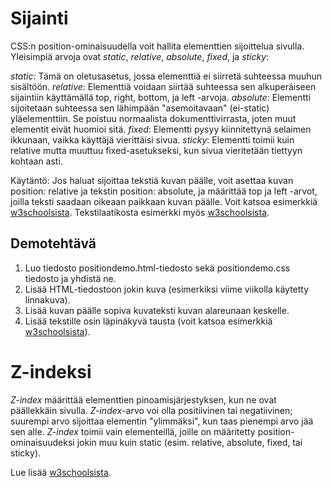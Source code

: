# Sijainti

CSS:n position-ominaisuudella voit hallita elementtien sijoittelua sivulla. Yleisimpiä arvoja ovat *static*, *relative*, *absolute*, *fixed*, ja *sticky*:

*static*: Tämä on oletusasetus, jossa elementtiä ei siirretä suhteessa muuhun sisältöön.
*relative*: Elementtiä voidaan siirtää suhteessa sen alkuperäiseen sijaintiin käyttämällä top, right, bottom, ja left -arvoja.
*absolute*: Elementti sijoitetaan suhteessa sen lähimpään "asemoitavaan" (ei-static) yläelementtiin. Se poistuu normaalista dokumenttivirrasta, joten muut elementit eivät huomioi sitä.
*fixed*: Elementti pysyy kiinnitettynä selaimen ikkunaan, vaikka käyttäjä vierittäisi sivua.
*sticky*: Elementti toimii kuin relative mutta muuttuu fixed-asetukseksi, kun sivua vieritetään tiettyyn kohtaan asti.

Käytäntö: Jos haluat sijoittaa tekstiä kuvan päälle, voit asettaa kuvan position: relative ja tekstin position: absolute, ja määrittää top ja left -arvot, joilla teksti saadaan oikeaan paikkaan kuvan päälle. Voit katsoa esimerkkiä [w3schoolsista](https://www.w3schools.com/howto/howto_css_image_text.asp)<base target="_blank">. Tekstilaatikosta esimerkki myös [w3schoolsista](https://www.w3schools.com/howto/howto_css_image_text_blocks.asp)<base target="_blank">. 

## Demotehtävä 

1. Luo tiedosto positiondemo.html-tiedosto sekä positiondemo.css tiedosto ja yhdistä ne.
2. Lisää HTML-tiedostoon jokin kuva (esimerkiksi viime viikolla käytetty linnakuva).
3. Lisää kuvan päälle sopiva kuvateksti kuvan alareunaan keskelle.
4. Lisää tekstille osin läpinäkyvä tausta (voit katsoa esimerkkiä [w3schoolsista](https://www.w3schools.com/howto/howto_css_image_transparent.asp)<base target="_blank">).

# Z-indeksi

*Z-index* määrittää elementtien pinoamisjärjestyksen, kun ne ovat päällekkäin sivulla. *Z-index*-arvo voi olla positiivinen tai negatiivinen; suurempi arvo sijoittaa elementin "ylimmäksi", kun taas pienempi arvo jää sen alle. *Z-index* toimii vain elementeillä, joille on määritetty position-ominaisuudeksi jokin muu kuin static (esim. relative, absolute, fixed, tai sticky).

Lue lisää [w3schoolsista](https://www.w3schools.com/css/css_z-index.asp)<base target="_blank">.